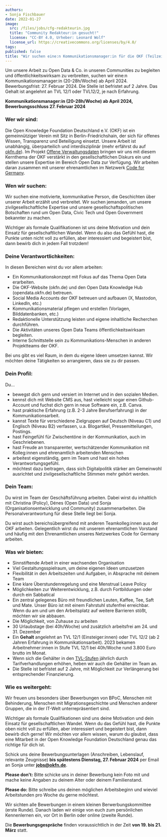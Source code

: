 ```yaml
---
authors:
- Sonja Fischbauer
date: 2022-01-27
image:
  src: /files/jobs/cfg-redakteurin.jpg
  title: "Community Redakteur:in gesucht!"
  license: "CC-BY 4.0, Urheber: Leonard Wolf"
  license_url: https://creativecommons.org/licenses/by/4.0/
tags:
published: false
title: "Wir suchen eine:n Kommunikationsmanager:in für die OKF (Teilzeit, 20-28h/Woche)"
---
```


Um unsere Arbeit zu Open Data & Co. in unseren Communities zu begleiten und öffentlichkeitswirksam zu verbreiten, suchen wir eine:n Kommunikationsmanager:in (20-28h/Woche) ab April 2024. Bewerbungsfrist: 27. Februar 2024. Die Stelle ist befristet auf 2 Jahre. Das Gehalt ist angelehnt an TVL 12/1 oder TVL12/2, je nach Erfahrung.
 

**Kommunikationsmanager:in (20-28h/Woche) ab April 2024, Bewerbungsschluss 27. Februar 2024** 

### Wer wir sind:
Die Open Knowledge Foundation Deutschland e.V. (OKF) ist ein gemeinnütziger Verein mit Sitz in Berlin-Friedrichshain, der sich für offenes Wissen, Transparenz und Beteiligung einsetzt. Unsere Arbeit ist unabhängig, überparteilich und interdisziplinär (mehr erfährst du auf [okfn.de](https://okfn.de)). Im Projekt [Offene Verwaltungsdaten](https://okfn.de/projekte/opendata/) bringen wir uns mit diesem Kernthema der OKF verstärkt in den gesellschaftlichen Diskurs ein und stellen unsere Expertise im Bereich Open Data zur Verfügung. Wir arbeiten daran zusammen mit unserer ehrenamtlichen im Netzwerk [Code for Germany](https://codefor.de). 

### Wen wir suchen:
Wir suchen eine motivierte, kommunikative Person, die Geschichten über unserer Arbeit erzählt und verbreitet. Wir suchen jemanden, um unsere zivilgesellschaftliche Expertise und unsere gesellschaftspolitischen Botschaften rund um Open Data, Civic Tech und Open Government bekannter zu machen. 

Wichtiger als formale Qualifikationen ist uns deine Motivation und dein Einsatz für gesellschaftlichen Wandel. Wenn du also das Gefühl hast, die Punkte unten nicht voll  zu erfüllen, aber interessiert und begeistert bist, dann bewirb dich in jedem Fall trotzdem!

### Deine Verantwortlichkeiten:
In diesen Bereichen wirst du vor allem arbeiten:
* Ein Kommunikationskonzept mit Fokus auf das Thema Open Data erarbeiten.
* Die OKF-Website (okfn.de) und den Open Data Knowledge Hub (opendata.okfn.de) betreuen.
* Social Media Accounts der OKF betreuen und aufbauen (X, Mastodon, LinkedIn, etc.)
* Kommunikationsmaterial pflegen und erstellen (Vorlagen, Bilddatenbanken, etc.)
* Redaktionelle Unterstützung leisten und eigene inhaltliche Recherchen durchführen.
* Die Aktivitäten unseres Open Data Teams öffentlichkeitswirksam begleiten.
* Interne Schnittstelle sein zu Kommunikations-Menschen in anderen Projektteams der OKF.

Bei uns gibt es viel Raum, in dem du eigene Ideen umsetzen kannst. Wir möchten deine Tätigkeiten so arrangieren, dass sie zu dir passen. 



### Dein Profil:
Du…
* bewegst dich gern und versiert im Internet und in den sozialen Medien.
* kennst dich mit Website CMS aus, hast vielleicht sogar einen Github-Account und fuchst dich gern in neue Software ein, z.B. Canva.
* hast praktische Erfahrung (z.B. 2-3 Jahre Berufserfahrung) in der Kommunikationsarbeit. 
* kannst Texte für verschiedene Zielgruppen auf Deutsch (Niveau C1) und Englisch (Niveau B2) verfassen, u.a. Blogartikel, Pressemitteilungen, Postings.
* hast Feingefühl für Zwischentöne in der Kommunikation, auch im Geschriebenen.  
* hast Freude an transparenter, wertschätzender Kommunikation mit Kolleg:innen und ehrenamtlich arbeitenden Menschen
* arbeitest eigenständig, gern im Team und hast ein hohes Verantwortungsgefühl.
* möchtest dazu beitragen, dass sich Digitalpolitik stärker am Gemeinwohl ausrichtet und zivilgesellschaftliche Stimmen mehr gehört werden.


### Dein Team:
Du wirst im Team der Geschäftsführung arbeiten. Dabei wirst du inhaltlich mit Christina (Policy), Dénes (Open Data) und Sonja (Organisationsentwicklung und Community) zusammenarbeiten. Die Personalverantwortung für diese Stelle liegt bei Sonja. 

Du wirst auch bereichsübergreifend mit anderen Teamkolleg:innen aus der OKF arbeiten. Gelegentlich wirst du mit unserem ehrenamtlichen Vorstand und häufig mit den Ehrenamtlichen unseres Netzwerkes Code for Germany arbeiten. 


### Was wir bieten:
* Sinnstiftende Arbeit in einer wachsenden Organisation
* Viel Gestaltungsspielraum, um deine eigenen Ideen umzusetzen
* Flexibilität in den Arbeitszeiten und Aufgaben, in Absprache mit deinem Team
* Eine klare Überstundenregelung und eine Menstrual Leave Policy 
* Möglichkeiten zur Weiterentwicklung, z.B. durch Fortbildungen oder durch ein Sabbatical
* Ein zentral gelegenes Büro mit freundlichen Leuten, Kaffee, Tee, Saft und Mate. Unser Büro ist mit einem Fahrstuhl stufenfrei erreichbar. Wenn du am und um den Arbeitsplatz auf weitere Barrieren stößt, möchten wir sie abbauen.
* Die Möglichkeit, von Zuhause zu arbeiten
* 30 Urlaubstage (bei 40h/Woche) und zusätzlich arbeitsfrei am 24. und 31. Dezember
* Ein **Gehalt** angelehnt an TVL 12/1 (Einsteiger:innen) oder TVL 12/2 (ab 2 Jahren Erfahrung in Kommunikationsarbeit). 2023 bekamen Arbeitnehmer:innen in Stufe TVL 12/1 bei 40h/Woche rund 3.800 Euro brutto im Monat.  
* Wenn sich die Gehälter in den [TVL-Stufen](https://oeffentlicher-dienst.info/c/t/rechner/tv-l/allg?id=tv-l-2023&matrix=1) jährlich durch Tarifverhandlungen erhöhen, heben wir auch die Gehälter im Team an. 
* Die Stelle ist befristet auf 2 Jahre, mit Möglichkeit zur Verlängerung bei entsprechender Finanzierung. 



### Wie es weitergeht:
Wir freuen uns besonders über Bewerbungen von BPoC,  Menschen mit Behinderung, Menschen mit Migrationsgeschichte und Menschen anderer Gruppen, die in der IT-Welt unterrepräsentiert sind. 

Wichtiger als formale Qualifikationen sind uns deine Motivation und dein Einsatz für gesellschaftlichen Wandel. Wenn du das Gefühl hast, die Punkte oben nicht voll  zu erfüllen, aber interessiert und begeistert bist, dann bewirb dich gerne! Wir möchten vor allem wissen, warum du glaubst, dass eine Mitarbeit in der Open Knowledge Foundation Deutschland genau das richtige für dich ist. 


Schick uns deine Bewerbungsunterlagen (Anschreiben, Lebenslauf, relevante Zeugnisse) **bis spätestens Dienstag, 27. Februar 2024** per Email an Sonja unter **jobs@okfn.de**. 

**Please don't:** Bitte schicke uns in deiner Bewerbung kein Foto mit und mache keine Angaben zu deinem Alter oder deinem Familienstand. 

**Please do:**  Bitte schreibe uns deinen möglichen Arbeitsbeginn und wieviel Arbeitstunden pro Woche du gerne möchtest. 

Wir sichten alle Bewerbungen in einem kleinen Berwerbungskommittee (erste Runde). Danach laden wir einige von euch zum persönlichen Kennenlernen ein, vor Ort in Berlin oder online (zweite Runde). 

Die **Bewerbungsgespräche** finden voraussichtlich in der Zeit **von 19. bis 21. März** statt.

